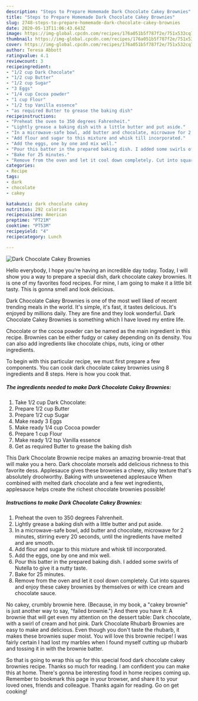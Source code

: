 ```yaml
---
description: "Steps to Prepare Homemade Dark Chocolate Cakey Brownies"
title: "Steps to Prepare Homemade Dark Chocolate Cakey Brownies"
slug: 2748-steps-to-prepare-homemade-dark-chocolate-cakey-brownies
date: 2020-05-13T11:06:43.643Z
image: https://img-global.cpcdn.com/recipes/176a051b5f787f2e/751x532cq70/dark-chocolate-cakey-brownies-recipe-main-photo.jpg
thumbnail: https://img-global.cpcdn.com/recipes/176a051b5f787f2e/751x532cq70/dark-chocolate-cakey-brownies-recipe-main-photo.jpg
cover: https://img-global.cpcdn.com/recipes/176a051b5f787f2e/751x532cq70/dark-chocolate-cakey-brownies-recipe-main-photo.jpg
author: Teresa Abbott
ratingvalue: 4.1
reviewcount: 3
recipeingredient:
- "1/2 cup Dark Chocolate"
- "1/2 cup Butter"
- "1/2 cup Sugar"
- "3 Eggs"
- "1/4 cup Cocoa powder"
- "1 cup Flour"
- "1/2 tsp Vanilla essence"
- "as required Butter to grease the baking dish"
recipeinstructions:
- "Preheat the oven to 350 degrees Fahrenheit."
- "Lightly grease a baking dish with a little butter and put aside."
- "In a microwave-safe bowl, add butter and chocolate, microwave for 2 minutes, stirring every 20 seconds, until the ingredients have melted and are smooth."
- "Add flour and sugar to this mixture and whisk till incorporated."
- "Add the eggs, one by one and mix well."
- "Pour this batter in the prepared baking dish. I added some swirls of Nutella to give it a nutty taste."
- "Bake for 25 minutes."
- "Remove from the oven and let it cool down completely. Cut into squares and enjoy these cakey brownies by themselves or with ice cream and chocolate sauce."
categories:
- Recipe
tags:
- dark
- chocolate
- cakey

katakunci: dark chocolate cakey 
nutrition: 292 calories
recipecuisine: American
preptime: "PT21M"
cooktime: "PT53M"
recipeyield: "4"
recipecategory: Lunch

---
```



![Dark Chocolate Cakey Brownies](https://img-global.cpcdn.com/recipes/176a051b5f787f2e/751x532cq70/dark-chocolate-cakey-brownies-recipe-main-photo.jpg)

Hello everybody, I hope you're having an incredible day today. Today, I will show you a way to prepare a special dish, dark chocolate cakey brownies. It is one of my favorites food recipes. For mine, I am going to make it a little bit tasty. This is gonna smell and look delicious.

Dark Chocolate Cakey Brownies is one of the most well liked of recent trending meals in the world. It's simple, it's fast, it tastes delicious. It's enjoyed by millions daily. They are fine and they look wonderful. Dark Chocolate Cakey Brownies is something which I have loved my entire life.

Chocolate or the cocoa powder can be named as the main ingredient in this recipe. Brownies can be either fudgy or cakey depending on its density. You can also add ingredients like chocolate chips, nuts, icing or other ingredients.


To begin with this particular recipe, we must first prepare a few components. You can cook dark chocolate cakey brownies using 8 ingredients and 8 steps. Here is how you cook that.

<!--inarticleads1-->

##### The ingredients needed to make Dark Chocolate Cakey Brownies:

1. Take 1/2 cup Dark Chocolate:
1. Prepare 1/2 cup Butter
1. Prepare 1/2 cup Sugar
1. Make ready 3 Eggs
1. Make ready 1/4 cup Cocoa powder
1. Prepare 1 cup Flour
1. Make ready 1/2 tsp Vanilla essence
1. Get as required Butter to grease the baking dish


This Dark Chocolate Brownie recipe makes an amazing brownie-treat that will make you a hero. Dark chocolate morsels add delicious richness to this favorite dess. Applesauce gives these brownies a chewy, silky texture that&#39;s absolutely droolworthy. Baking with unsweetened applesauce When combined with melted dark chocolate and a few wet ingredients, applesauce helps create the richest chocolate brownies possible! 

<!--inarticleads2-->

##### Instructions to make Dark Chocolate Cakey Brownies:

1. Preheat the oven to 350 degrees Fahrenheit.
1. Lightly grease a baking dish with a little butter and put aside.
1. In a microwave-safe bowl, add butter and chocolate, microwave for 2 minutes, stirring every 20 seconds, until the ingredients have melted and are smooth.
1. Add flour and sugar to this mixture and whisk till incorporated.
1. Add the eggs, one by one and mix well.
1. Pour this batter in the prepared baking dish. I added some swirls of Nutella to give it a nutty taste.
1. Bake for 25 minutes.
1. Remove from the oven and let it cool down completely. Cut into squares and enjoy these cakey brownies by themselves or with ice cream and chocolate sauce.


No cakey, crumbly brownie here. (Because, in my book, a &#34;cakey brownie&#34; is just another way to say, &#34;failed brownie.&#34;) And there you have it: A brownie that will get even my attention on the dessert table: Dark chocolate, with a swirl of cream and hot pink. Dark Chocolate Rhubarb Brownies are easy to make and delicious. Even though you don&#39;t taste the rhubarb, it makes these brownies super moist. You will love this brownie recipe! I was fairly certain I had lost my marbles when I found myself cutting up rhubarb and tossing it in with the brownie batter. 

So that is going to wrap this up for this special food dark chocolate cakey brownies recipe. Thanks so much for reading. I am confident you can make this at home. There's gonna be interesting food in home recipes coming up. Remember to bookmark this page in your browser, and share it to your loved ones, friends and colleague. Thanks again for reading. Go on get cooking!
